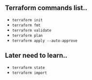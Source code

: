 ## Terraform commands list..

- `terraform init`
- `terraform fmt`
- `terraform validate`
- `terraform plan`
- `terraform apply --auto-approve`

## Later need to learn..

- `terraform state`
- `terraform import`
